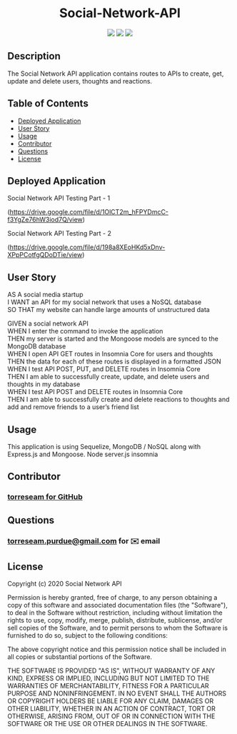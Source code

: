 
<h1 align="center">Social-Network-API</h1>

<p align="center">
<img src="https://img.shields.io/badge/Javascript-brightgreen"/>
<img src="https://img.shields.io/badge/Mongoose-red"/>
<img src="https://img.shields.io/badge/Node.js-success"/>


</p>


## Description

The Social Network API application contains routes to APIs to create, get, update and delete users, thoughts and reactions.

## Table of Contents

* [Deployed Application](#deployed-application)
* [User Story](#user-story)
* [Usage](#usage)
* [Contributor](#contributor)
* [Questions](#questions)
* [License](#license)


## Deployed Application 


Social Network API Testing Part - 1

(https://drive.google.com/file/d/1OlCT2m_hFPYDmcC-f3YgZe76hW3iod7Q/view)



Social Network API Testing Part - 2

(https://drive.google.com/file/d/198a8XEoHKd5xDnv-XPpPCotfgQDoDTie/view)




## User Story 

AS A social media startup<br />
I WANT an API for my social network that uses a NoSQL database<br />
SO THAT my website can handle large amounts of unstructured data<br />

GIVEN a social network API<br />
WHEN I enter the command to invoke the application<br />
THEN my server is started and the Mongoose models are synced to the MongoDB database<br />
WHEN I open API GET routes in Insomnia Core for users and thoughts<br />
THEN the data for each of these routes is displayed in a formatted JSON<br />
WHEN I test API POST, PUT, and DELETE routes in Insomnia Core<br />
THEN I am able to successfully create, update, and delete users and thoughts in my database<br />
WHEN I test API POST and DELETE routes in Insomnia Core<br />
THEN I am able to successfully create and delete reactions to thoughts and add and remove friends to a user’s friend list<br />


## Usage

This application is using Sequelize, MongoDB / NoSQL along with Express.js and Mongoose.
Node server.js 
insomnia 

## Contributor
### [torreseam for GitHub](https://github.com/torreseam)

## Questions
### torreseam.purdue@gmail.com for ✉️ email 

## License


  Copyright (c) 2020 Social Network API

  Permission is hereby granted, free of charge, to any person obtaining a copy
  of this software and associated documentation files (the "Software"), to deal
  in the Software without restriction, including without limitation the rights
  to use, copy, modify, merge, publish, distribute, sublicense, and/or sell
  copies of the Software, and to permit persons to whom the Software is
  furnished to do so, subject to the following conditions:

  The above copyright notice and this permission notice shall be included in all
  copies or substantial portions of the Software.

  THE SOFTWARE IS PROVIDED "AS IS", WITHOUT WARRANTY OF ANY KIND, EXPRESS OR
  IMPLIED, INCLUDING BUT NOT LIMITED TO THE WARRANTIES OF MERCHANTABILITY,
  FITNESS FOR A PARTICULAR PURPOSE AND NONINFRINGEMENT. IN NO EVENT SHALL THE
  AUTHORS OR COPYRIGHT HOLDERS BE LIABLE FOR ANY CLAIM, DAMAGES OR OTHER
  LIABILITY, WHETHER IN AN ACTION OF CONTRACT, TORT OR OTHERWISE, ARISING FROM,
  OUT OF OR IN CONNECTION WITH THE SOFTWARE OR THE USE OR OTHER DEALINGS IN THE
  SOFTWARE.